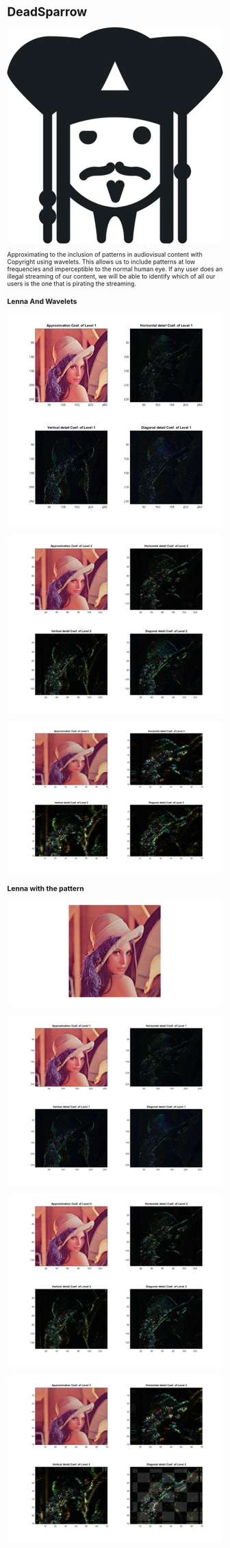# DeadSparrow

![Sparrow Avatar](https://raw.githubusercontent.com/IngenieroFiestero/deadsparrow/master/sparrow_Avatar.png)

Approximating to the inclusion of patterns in audiovisual content with Copyright using wavelets.
This allows us to include patterns at low frequencies and imperceptible to the normal human eye. If any user does an illegal streaming of our content, we will be able to identify which of all our users is the one that is pirating the streaming.

### Lenna And Wavelets

![Lenna LVL1 Wavelet](https://raw.githubusercontent.com/IngenieroFiestero/deadsparrow/master/docs/wavelet_lvl1.jpg)

![Lenna LVL2 Wavelet](https://raw.githubusercontent.com/IngenieroFiestero/deadsparrow/master/docs/wavelet_lvl2.jpg)

![Lenna LVL3 Wavelet](https://raw.githubusercontent.com/IngenieroFiestero/deadsparrow/master/docs/wavelet_lvl3.jpg)

### Lenna with the pattern

![Lenna And a Pattern](https://raw.githubusercontent.com/IngenieroFiestero/deadsparrow/master/docs/lennaAndPattern.png)

![Lenna And a Pattern LVL 1](https://raw.githubusercontent.com/IngenieroFiestero/deadsparrow/master/docs/lennaAndPattern2.png)

![Lenna And a Pattern LVL 2](https://raw.githubusercontent.com/IngenieroFiestero/deadsparrow/master/docs/lennaAndPattern3.png)

![Lenna And a Pattern LVL 3](https://raw.githubusercontent.com/IngenieroFiestero/deadsparrow/master/docs/lennaAndPattern4.png)
